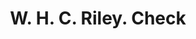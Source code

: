 ---
doi: 10.7916/D8M05HKB
date_other: '1900'
date_other_textual: 1900-1909
form: printed ephemera
genre:
- Checks (bank checks)
name:
- W. H. C. Riley
object_in_context_url: https://biggert.cul.columbia.edu/items/view/ave_biggert_01758
subject_hierarchical_geographic:
- Osborne, Kansas, United States
subject_name:
- W. H. C. Riley
title: W. H. C. Riley. Check
sort_title: W. H. C. Riley. Check
call_number: ave_biggert_01758
coordinates:
- 39.440555555555555,-98.69722222222222
pid: ave_biggert_01758
identifiers: ave_biggert_01758
permalink: /biggert/ave_biggert_01758/
layout: iiif-image-page
---